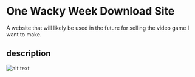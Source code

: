 # One Wacky Week Download Site

A website that will likely be used in the future for selling the video game I want to make.


## description









![alt text](image.png)
